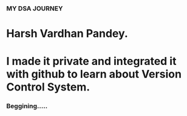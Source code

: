 ### MY DSA JOURNEY


# Harsh Vardhan Pandey.


# I made it private and integrated it with github to learn about Version Control System.


### Beggining.....

